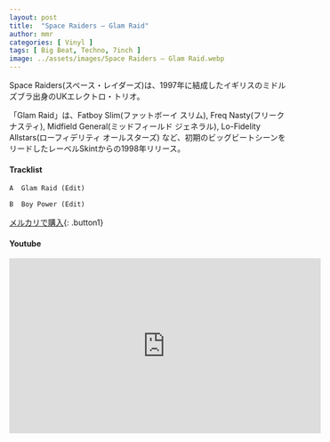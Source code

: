 ```yaml
---
layout: post
title:  "Space Raiders – Glam Raid"
author: mmr
categories: [ Vinyl ]
tags: [ Big Beat, Techno, 7inch ]
image: ../assets/images/Space Raiders – Glam Raid.webp
---
```


Space Raiders(スペース・レイダーズ)は、1997年に結成したイギリスのミドルズブラ出身のUKエレクトロ・トリオ。

「Glam Raid」は、Fatboy Slim(ファットボーイ スリム), Freq Nasty(フリーク ナスティ), Midfield General(ミッドフィールド ジェネラル), Lo-Fidelity Allstars(ローフィデリティ オールスターズ) など、初期のビッグビートシーンをリードしたレーベルSkintからの1998年リリース。

#### Tracklist
```md
A  Glam Raid (Edit)

B  Boy Power (Edit)
```

[メルカリで購入](https://jp.mercari.com/item/m38074901178?afid=6142608987){: .button1}

#### Youtube
<iframe width="560" height="315" src="https://www.youtube.com/embed/EJRePZq_Nbk?si=rPChQOkU5UcgoFwK" title="YouTube video player" frameborder="0" allow="accelerometer; autoplay; clipboard-write; encrypted-media; gyroscope; picture-in-picture; web-share" referrerpolicy="strict-origin-when-cross-origin" allowfullscreen></iframe>